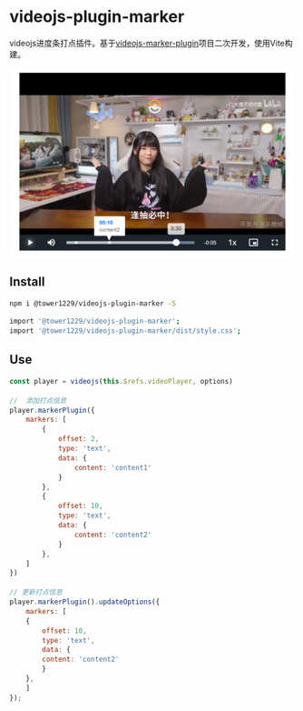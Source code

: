 # videojs-plugin-marker

videojs进度条打点插件。基于[videojs-marker-plugin]()项目二次开发，使用Vite构建。

![preivew](public/img/album.png)

## Install

```bash
npm i @tower1229/videojs-plugin-marker -S
```

```bash
import '@tower1229/videojs-plugin-marker';
import '@tower1229/videojs-plugin-marker/dist/style.css';

```

## Use

```js
const player = videojs(this.$refs.videoPlayer, options)

//  添加打点信息
player.markerPlugin({
    markers: [
        {
            offset: 2,
            type: 'text',
            data: {
                content: 'content1'
            }
        },
        {
            offset: 10,
            type: 'text',
            data: {
                content: 'content2'
            }
        },
    ]
})

// 更新打点信息
player.markerPlugin().updateOptions({
    markers: [
    {
        offset: 10,
        type: 'text',
        data: {
        content: 'content2'
        }
    },
    ]
});
```